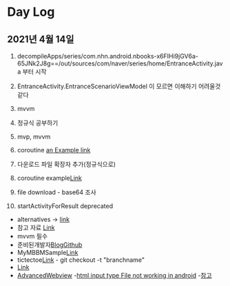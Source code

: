 # Day Log

## 2021년 4월 14일

1. decompileApps/series/com.nhn.android.nbooks-x6FIHi9jGV6a-65JNk2J8g==/out/sources/com/naver/series/home/EntranceActivity.java 부터 시작
1. EntranceActivity.EntranceScenarioViewModel 이 모르면 이해하기 어려울것 같다
1. mvvm

1. 정규식 공부하기
1. mvp, mvvm
1. coroutine [an Example link](https://tourspace.tistory.com/150?category=797357)
1. 다운로드 파일 확장자 추가(정규식으로)
1. coroutine example[Link](https://github.com/andreabresolin/KotlinCoroutinesExamples.git)
1. file download - base64 조사
1. startActivityForResult deprecated

- alternatives -> [link](https://developer.android.com/jetpack/androidx/releases/activity?hl=ko#declaring_dependencies)
- 참고 자료 [Link](https://github.com/Bacass/MyMvvmSample.git)
- mvvm 필수
- 준비된개발자[Blog](https://readystory.tistory.com/176)[Github](https://github.com/KimReady/Blog-Sample-Android/blob/post/mvvm-event-handling/app/src/main/java/com/ready/blog/samples/MainActivity.kt)
- MyMBBMSample[Link](https://github.com/Bacass/MyMvvmSample.git )
- tictectoe[Link](https://github.com/ericmaxwell2003/ticTacToe) - git checkout -t "branchname"
- [Link](https://tourspace.tistory.com/208)
- [AdvancedWebview](https://github.com/delight-im/Android-AdvancedWebView/blob/master/Source/library/src/main/java/im/delight/android/webview/AdvancedWebView.java)
-[html input type File not working in android](https://stackoverflow.com/questions/29045637/html-input-type-file-is-not-working-on-webview-in-android-is-there-any-way-to)
-[참고](https://coding-food-court.tistory.com/37)